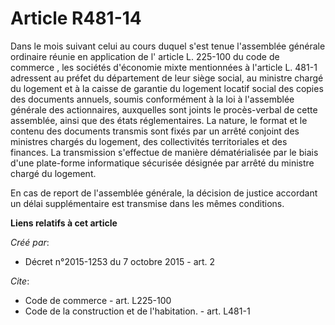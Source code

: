 # Article R481-14

Dans le mois suivant celui au cours duquel s'est tenue l'assemblée générale ordinaire réunie en application de l' article L.
225-100 du code de commerce , les sociétés d'économie mixte mentionnées à l'article L. 481-1 adressent au préfet du
département de leur siège social, au ministre chargé du logement et à la caisse de garantie du logement locatif social des
copies des documents annuels, soumis conformément à la loi à l'assemblée générale des actionnaires, auxquelles sont joints le
procès-verbal de cette assemblée, ainsi que des états réglementaires. La nature, le format et le contenu des documents
transmis sont fixés par un arrêté conjoint des ministres chargés du logement, des collectivités territoriales et des
finances. La transmission s'effectue de manière dématérialisée par le biais d'une plate-forme informatique sécurisée désignée
par arrêté du ministre chargé du logement. 

En cas de report de l'assemblée générale, la décision de justice accordant un délai supplémentaire est transmise dans les
mêmes conditions.

**Liens relatifs à cet article**

_Créé par_:

  - Décret n°2015-1253 du 7 octobre 2015 - art. 2

_Cite_:

  - Code de commerce - art. L225-100
  - Code de la construction et de l'habitation. - art. L481-1

